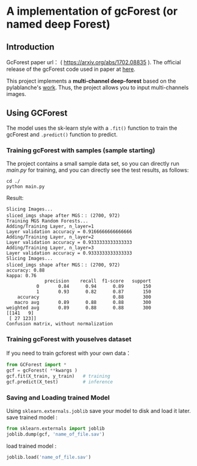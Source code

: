 # A implementation of gcForest (or named deep Forest)
## Introduction
GcForest paper url： ( https://arxiv.org/abs/1702.08835 ).
The official release of the gcForest code used in paper at [here](https://github.com/kingfengji/gcforest). 

This project implements a **multi-channel deep-forest** based on the pylablanche's [work](https://github.com/pylablanche/gcForest). Thus, the project allows you to input multi-channels images.
## Using GCForest
The model uses the sk-learn style with a `.fit()` function to train the gcForest and `.predict()` function to predict.

### Training gcForest with samples (sample starting)
The project contains a small sample data set, so you can directly run *main.py* for training, and you can directly see the test results, as follows:  
```
cd ./   
python main.py  
```
Result:
```
Slicing Images...
sliced_imgs shape after MGS：: (2700, 972)
Training MGS Random Forests...
Adding/Training Layer, n_layer=1
Layer validation accuracy = 0.9166666666666666
Adding/Training Layer, n_layer=2
Layer validation accuracy = 0.9333333333333333
Adding/Training Layer, n_layer=3
Layer validation accuracy = 0.9333333333333333
Slicing Images...
sliced_imgs shape after MGS：: (2700, 972)
accuracy: 0.88
kappa: 0.76
              precision    recall  f1-score   support
           0       0.84      0.94      0.89       150
           1       0.93      0.82      0.87       150
    accuracy                           0.88       300
   macro avg       0.89      0.88      0.88       300
weighted avg       0.89      0.88      0.88       300
[[141   9]
 [ 27 123]]
Confusion matrix, without normalization
```
### Training gcForest with **youselves dataset**
If you need to train gcforest with your own data：  
```python
from GCForest import *
gcf = gcForest( **kwargs ) 
gcf.fit(X_train, y_train)   # training
gcf.predict(X_test)         # inference
```
### Saving and Loading trained Model
Using `sklearn.externals.joblib` save your model to disk and load it later.   
save trained model :  
```python
from sklearn.externals import joblib
joblib.dump(gcf, 'name_of_file.sav')
```
load trained model :  
```python
joblib.load('name_of_file.sav')
```
